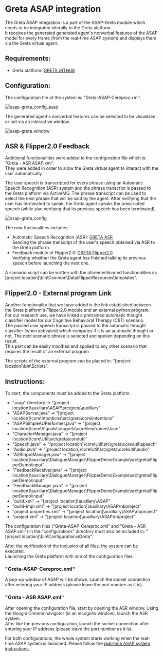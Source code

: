 # Greta ASAP integration

The Greta ASAP integration is a part of the ASAP-Greta module which needs to be integrated interally to the Greta platform.\
It receives the generated generated agent's nonverbal features of the ASAP model for every frame (from the real-time ASAP system) and displays them via the Greta virtual agent.

## Requirements:
 - Greta platform: [GRETA GITHUB](https://github.com/isir/greta)

## Configuration:
The configuration file of the system is: "Greta-ASAP-Cereproc.xml".

![asap-greta_config_asap](https://user-images.githubusercontent.com/44306168/213601696-225e9a5e-6d93-46ef-a9c0-b6b182e884b8.png)

The generated agent's nonverbal features can be selected to be visualized or not via an interactive window.

![asap-greta_window](https://user-images.githubusercontent.com/44306168/213602148-510a2438-47eb-4afe-b230-5b45888fa4b8.png)

## ASR & Flipper2.0 Feedback
Additional functionalities were added to the configuration file which is: "Greta - ASR ASAP.xml".\
They were added in order to allow the Greta virtual agent to interact with the user automatically.

The user speech is transcripted for every phrase using an Automatic Speech Recognition (ASR) system and the phrase transcript is passed to the Greta platform via ActiveMQ. The phrase transcript can be used to select the next phrase that will be said by the agent. After verifying that the user has terminated to speak, the Greta agent speaks the prescripted speech (while also verifying that its previous speech has been terminated).

![asap-greta_config](https://user-images.githubusercontent.com/44306168/213603260-4ef7439b-2033-4632-a066-78eb75ee2051.png)

The new fuctionalities includes:
 - Automatic Speech Recognition (ASR): [GRETA ASR](https://github.com/isir/greta/wiki/ASR-Flipper2.0-MeaningMiner-Integration-Demo)\
 Sending the phrase transcript of the user's speech obtained via ASR to the Greta platform. 
 - Feedback module of Flipper2.0: [GRETA Flipper2.0](https://github.com/isir/greta/wiki/ASR-Flipper2.0-MeaningMiner-Integration-Demo)\
 Verifying wheither the Greta agent has finished talking its previous speech before launching the next one.
 
 A scenario script can be written with the aforementionned functionalities in: [project location]\bin\Common\Data\FlipperResources\templates".
 

## Flipper2.0 - External program Link
 Another functionality that we have added is the link established between the Greta platform's Flipper2.0 module and an external python program.\
 For our research use, we have linked a pretrained automatic thought classifier model for our Cognitive Behavioral Therapy (CBT) scenario.\
 The passed user speech transcript is passed to the automatic thought classifier (when activated) which computes if it is an automatic thought or not. The next scenario phrase is selected and spoken depending on this result.\
 This part can be easily modified and applied to any other scenario that requires the result of an external program.
 
 The scripts of the external program can be placed in: "[project location]\bin\Scripts".
 
 ## Instructions:
To start, the components must be added to the Greta platform.
 - "asap" directory -> "[project location]\auxiliary\ASAP\src\greta\auxiliary"
 - "ASAPServer.java" -> "[project location]\core\Intentions\src\greta\core\intentions"
 - "ASAPSimpleAUPerformer.java" -> "[project location]\core\Signals\src\greta\core\keyframes\face"
 - "CharacterManager.java" -> "[project location]\core\Util\src\greta\core\util"
 - "Speech.java" -> "[project location]\core\Util\src\greta\core\util\speech"
 - "Audio.java" -> "[project location]\core\Util\src\greta\core\util\audio"
 - "ASRInputManager.java" -> "[project location]\auxiliary\DialogueManager\FlipperDemoExample\src\greta\FlipperDemo\input"
 - "FeedbackReceiver.java" -> "[project location]\auxiliary\DialogueManager\FlipperDemoExample\src\greta\FlipperDemo\input"
 - "FeedbackManager.java" -> "[project location]\auxiliary\DialogueManager\FlipperDemoExample\src\greta\FlipperDemo\input"
 - "build.xml" -> "[project location]\auxiliary\ASAP" 
 - "build-impl.xml" -> "[project location]\auxiliary\ASAP\nbproject"
 - "project.properties.xml" -> "[project location]\auxiliary\ASAP\nbproject"
 - "project.xml" -> "[project location]\auxiliary\ASAP\nbproject"
 
The configuration files ("Greta-ASAP-Cereproc.xml" and "Greta - ASR ASAP.xml") in the "configurations" directory must also be included in: "[project location]\bin\Configurations\Greta".

After the verification of the inclusion of all files, the system can be executed.\
Launching the Greta platform with one of the configuration files.

### "Greta-ASAP-Cereproc.xml"
A pop-up window of ASAP will be shown. Launch the socket connection after entering your IP address (please leave the port number as it is).

### "Greta - ASR ASAP.xml"
After opening the configuration file, start by opening the ASR window. Using the Google Chrome navigator (in an incognito window), launch the ASR system.\
After like the previous configuration, launch the socket connection after entering your IP address (please leave the port number as it is).

For both configurations, the whole system starts working when the real-time ASAP system is launched. Please follow the [real-time ASAP system instructions](https://github.com/jieywoo/ASAP-Greta/blob/main/realtimeASAP/README.md).

